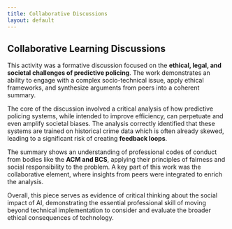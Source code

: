 ```yaml
---
title: Collaborative Discussions
layout: default 
---
```


Collaborative Learning Discussions
--------------------------------------------------------

This activity was a formative discussion focused on the **ethical, legal, and societal challenges of predictive policing**. The work demonstrates an ability to engage with a complex socio-technical issue, apply ethical frameworks, and synthesize arguments from peers into a coherent summary.

The core of the discussion involved a critical analysis of how predictive policing systems, while intended to improve efficiency, can perpetuate and even amplify societal biases. The analysis correctly identified that these systems are trained on historical crime data which is often already skewed, leading to a significant risk of creating **feedback loops**.

The summary shows an understanding of professional codes of conduct from bodies like the **ACM and BCS**, applying their principles of fairness and social responsibility to the problem. A key part of this work was the collaborative element, where insights from peers were integrated to enrich the analysis.

Overall, this piece serves as evidence of critical thinking about the social impact of AI, demonstrating the essential professional skill of moving beyond technical implementation to consider and evaluate the broader ethical consequences of technology.
